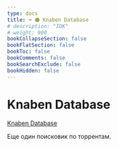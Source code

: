 ```yaml
---
type: docs
title: ➡️ 🟠 Knaben Database
# description: "IDK"
# weight: 900
bookCollapseSection: false
bookFlatSection: false
bookToc: false
bookComments: false
bookSearchExclude: false
bookHidden: false
---
```


# Knaben Database

[Knaben Database](https://knaben.eu/?nt)

Еще один поисковик по торрентам.
